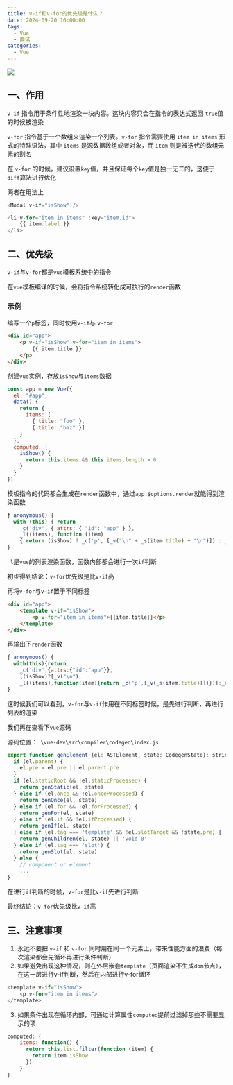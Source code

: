 ```yaml
---
title: v-if和v-for的优先级是什么？
date: 2024-09-20 16:00:00
tags:
  - Vue
  - 面试
categories:
  - Vue
---
```

![](https://static.vue-js.com/e8764810-3acb-11eb-85f6-6fac77c0c9b3.png)


## 一、作用

`v-if` 指令用于条件性地渲染一块内容。这块内容只会在指令的表达式返回 `true`值的时候被渲染

`v-for` 指令基于一个数组来渲染一个列表。`v-for` 指令需要使用 `item in items` 形式的特殊语法，其中 `items` 是源数据数组或者对象，而 `item` 则是被迭代的数组元素的别名

在 `v-for` 的时候，建议设置`key`值，并且保证每个`key`值是独一无二的，这便于`diff`算法进行优化

两者在用法上

```js
<Modal v-if="isShow" />

<li v-for="item in items" :key="item.id">
    {{ item.label }}
</li>
```

## 二、优先级

`v-if`与`v-for`都是`vue`模板系统中的指令

在`vue`模板编译的时候，会将指令系统转化成可执行的`render`函数

### 示例

编写一个`p`标签，同时使用`v-if`与 `v-for`

```html
<div id="app">
    <p v-if="isShow" v-for="item in items">
        {{ item.title }}
    </p>
</div>
```

创建`vue`实例，存放`isShow`与`items`数据

```js
const app = new Vue({
  el: "#app",
  data() {
    return {
      items: [
        { title: "foo" },
        { title: "baz" }]
    }
  },
  computed: {
    isShow() {
      return this.items && this.items.length > 0
    }
  }
})
```

模板指令的代码都会生成在`render`函数中，通过`app.$options.render`就能得到渲染函数

```js
ƒ anonymous() {
  with (this) { return 
    _c('div', { attrs: { "id": "app" } }, 
    _l((items), function (item) 
    { return (isShow) ? _c('p', [_v("\n" + _s(item.title) + "\n")]) : _e() }), 0) }
}
```

`_l`是`vue`的列表渲染函数，函数内部都会进行一次`if`判断

初步得到结论：`v-for`优先级是比`v-if`高

再将`v-for`与`v-if`置于不同标签

```html
<div id="app">
    <template v-if="isShow">
        <p v-for="item in items">{{item.title}}</p>
    </template>
</div>
```

再输出下`render`函数

```js
ƒ anonymous() {
  with(this){return 
    _c('div',{attrs:{"id":"app"}},
    [(isShow)?[_v("\n"),
    _l((items),function(item){return _c('p',[_v(_s(item.title))])})]:_e()],2)}
}
```

这时候我们可以看到，`v-for`与`v-if`作用在不同标签时候，是先进行判断，再进行列表的渲染

我们再在查看下`vue`源码

源码位置：` \vue-dev\src\compiler\codegen\index.js`

```js
export function genElement (el: ASTElement, state: CodegenState): string {
  if (el.parent) {
    el.pre = el.pre || el.parent.pre
  }
  if (el.staticRoot && !el.staticProcessed) {
    return genStatic(el, state)
  } else if (el.once && !el.onceProcessed) {
    return genOnce(el, state)
  } else if (el.for && !el.forProcessed) {
    return genFor(el, state)
  } else if (el.if && !el.ifProcessed) {
    return genIf(el, state)
  } else if (el.tag === 'template' && !el.slotTarget && !state.pre) {
    return genChildren(el, state) || 'void 0'
  } else if (el.tag === 'slot') {
    return genSlot(el, state)
  } else {
    // component or element
    ...
}
```

在进行`if`判断的时候，`v-for`是比`v-if`先进行判断

最终结论：`v-for`优先级比`v-if`高

## 三、注意事项

1. 永远不要把 `v-if` 和 `v-for` 同时用在同一个元素上，带来性能方面的浪费（每次渲染都会先循环再进行条件判断）
2. 如果避免出现这种情况，则在外层嵌套`template`（页面渲染不生成`dom`节点），在这一层进行v-if判断，然后在内部进行v-for循环

```js
<template v-if="isShow">
    <p v-for="item in items">
</template>
```

3. 如果条件出现在循环内部，可通过计算属性`computed`提前过滤掉那些不需要显示的项

```js
computed: {
    items: function() {
      return this.list.filter(function (item) {
        return item.isShow
      })
    }
}
```